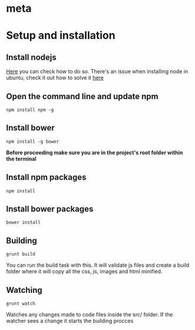 # meta

Setup and installation
==============

Install nodejs
--------------
[Here](https://goo.gl/YcOsZP) you can check how to do so. There's an issue when installing node in ubuntu, check it out how to solve it [here](https://goo.gl/uSfZXo)

Open the command line and update npm
--------------
	npm install npm -g

Install bower
--------------
	npm install -g bower

**Before proceeding make sure you are in the project's root folder within the terminal**

Install npm packages
--------------
	npm install

Install bower packages
--------------
	bower install

Building
--------------
	grunt build

You can run the build task with this. It will validate js files and create a build folder where it will copy all the css, js, images and html minified.

Watching
--------------
	grunt watch

Watches any changes made to code files inside the src/ folder. If the watcher sees a change it starts the building procces
